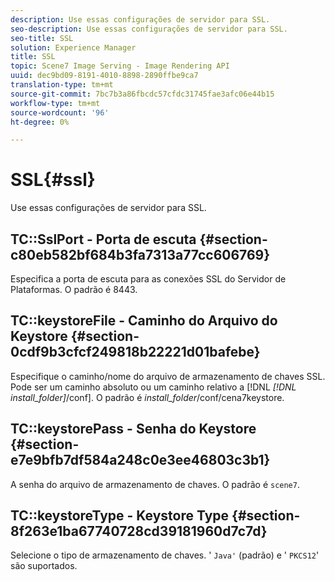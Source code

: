 ```yaml
---
description: Use essas configurações de servidor para SSL.
seo-description: Use essas configurações de servidor para SSL.
seo-title: SSL
solution: Experience Manager
title: SSL
topic: Scene7 Image Serving - Image Rendering API
uuid: dec9bd09-8191-4010-8898-2890ffbe9ca7
translation-type: tm+mt
source-git-commit: 7bc7b3a86fbcdc57cfdc31745fae3afc06e44b15
workflow-type: tm+mt
source-wordcount: '96'
ht-degree: 0%

---
```



# SSL{#ssl}

Use essas configurações de servidor para SSL.

## TC::SslPort - Porta de escuta {#section-c80eb582bf684b3fa7313a77cc606769}

Especifica a porta de escuta para as conexões SSL do Servidor de Plataformas. O padrão é 8443.

## TC::keystoreFile - Caminho do Arquivo do Keystore {#section-0cdf9b3cfcf249818b22221d01bafebe}

Especifique o caminho/nome do arquivo de armazenamento de chaves SSL. Pode ser um caminho absoluto ou um caminho relativo a [!DNL *[!DNL install_folder]*/conf]. O padrão é *install_folder*/conf/cena7keystore.

## TC::keystorePass - Senha do Keystore {#section-e7e9bfb7df584a248c0e3ee46803c3b1}

A senha do arquivo de armazenamento de chaves. O padrão é `scene7`.

## TC::keystoreType - Keystore Type {#section-8f263e1ba67740728cd39181960d7c7d}

Selecione o tipo de armazenamento de chaves. &#39; `Java'` (padrão) e &#39; `PKCS12`&#39; são suportados.
